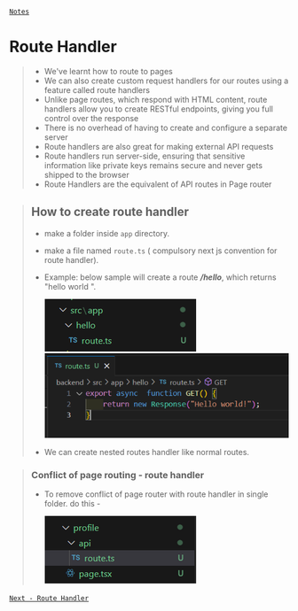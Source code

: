 [```Notes```](../../README.md)

#  Route Handler
>
> - We've learnt how to route to pages
> - We can also create custom request handlers for our routes using a feature called
    route handlers
> - Unlike page routes, which respond with HTML content, route handlers allow you to
    create RESTful endpoints, giving you full control over the response
> - There is no overhead of having to create and configure a separate server
> - Route handlers are also great for making external API requests
> - Route handlers run server-side, ensuring that sensitive information like private
    keys remains secure and never gets shipped to the browser
> - Route Handlers are the equivalent of API routes in Page router

> ## How to create route handler 
> - make a folder inside `app` directory.
> - make a file named `route.ts`  ( compulsory next js convention for route handler).
> -  Example: below sample will create a route  ***/hello***, which returns "hello world ".
>
>       ![alt text](image-1.png)
>       ![alt text](image.png)
> - We can create nested routes handler like normal routes.

> ### Conflict of page routing - route handler
> - To remove conflict of page router with route handler in single folder. do this - 
>
>   ![alt text](image-2.png) 


[```Next - Route Handler```](./Route-handler.md)